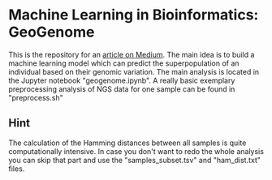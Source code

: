 # Machine Learning in Bioinformatics: GeoGenome

This is the repository for an [article on Medium](https://burgshrimps.medium.com/machine-learning-in-bioinformatics-genome-geography-d1b1dbbfb4c2). The main idea is to build a machine learning model which can predict the superpopulation of an individual based on their genomic variation.
The main analysis is located in the Jupyter notebook "geogenome.ipynb". A really basic exemplary preprocessing analysis of NGS data for one sample can be found in "preprocess.sh"

## Hint
The calculation of the Hamming distances between all samples is quite computationally intensive. In case you don't want to redo the whole analysis you can skip that part and use the "samples_subset.tsv" and "ham_dist.txt" files.
